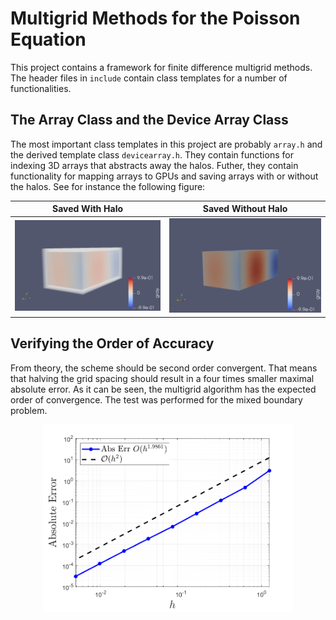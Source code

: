 # Multigrid Methods for the Poisson Equation
This project contains a framework for finite difference multigrid methods. The header files in `include` contain class templates for a number of functionalities. 

## The Array Class and the Device Array Class
The most important class templates in this project are probably `array.h` and the derived template class `devicearray.h`. They contain functions for indexing 3D arrays that abstracts away the halos. Futher, they contain functionality for mapping arrays to GPUs and saving arrays with or without the halos. See for instance the following figure:

Saved With Halo            | Saved Without Halo
:-------------------------:|:-------------------------:
![Halo](figures/halo.png)  | ![Ignoring Halo](figures/no_halo.png)

## Verifying the Order of Accuracy
From theory, the scheme should be second order convergent. That means that halving the grid spacing should result in a four times smaller maximal absolute error. As it can be seen, the multigrid algorithm has the expected order of convergence. The test was performed for the mixed boundary problem.
<p align="center">
  <img src="./figures/mg_convergence.png" width="400" title="Convergence as function of grid spacing.">
</p>
